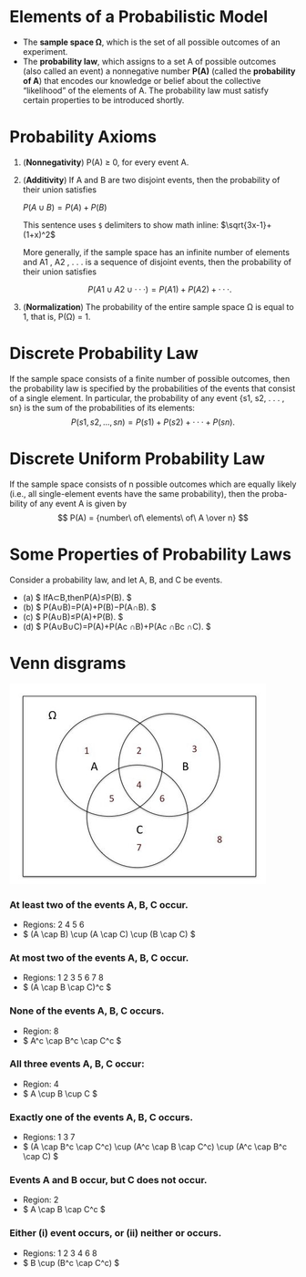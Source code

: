 # Elements of a Probabilistic Model

- The **sample space Ω**, which is the set of all possible outcomes of an
  experiment.
- The **probability law**, which assigns to a set A of possible outcomes (also called an event) a nonnegative number **P(A)** (called the **probability of A**) that encodes our knowledge or belief about the collective “likelihood” of the elements of A. The probability law must satisfy certain properties to be introduced shortly.

# Probability Axioms

1. (**Nonnegativity**) P(A) ≥ 0, for every event A.
2. (**Additivity**) If A and B are two disjoint events, then the probability of their union satisfies
   
   $P(A ∪ B) = {P(A) + P(B)}$
   
   This sentence uses `$` delimiters to show math inline:  $\sqrt{3x-1}+(1+x)^2$

   More generally, if the sample space has an infinite number of elements and A1 , A2 , . . . is a sequence of disjoint events, then the probability of their union satisfies

   $$P(A1 ∪A2 ∪···) = {P(A1)+P(A2)+···}.$$

3. (**Normalization**) The probability of the entire sample space Ω is equal to 1, that is, P(Ω) = 1.

# Discrete Probability Law

If the sample space consists of a finite number of possible outcomes, then the probability law is specified by the probabilities of the events that consist of a single element. In particular, the probability of any event {s1, s2, . . . , sn} is the sum of the probabilities of its elements:
$$ P({s1, s2, . . . , sn}) = {P(s1) + P(s2) + · · · + P(sn)}. $$

# Discrete Uniform Probability Law

If the sample space consists of n possible outcomes which are equally likely (i.e., all single-element events have the same probability), then the proba- bility of any event A is given by
$$ P(A) = {number\ of\ elements\ of\ A \over n} $$

# Some Properties of Probability Laws

Consider a probability law, and let A, B, and C be events.

- (a) $ IfA⊂B,thenP(A)≤P(B). $
- (b) $ P(A∪B)=P(A)+P(B)−P(A∩B). $
- (c) $ P(A∪B)≤P(A)+P(B). $
- (d) $ P(A∪B∪C)=P(A)+P(Ac ∩B)+P(Ac ∩Bc ∩C). $

# Venn disgrams

![Venn Diagram](./images/Venn_diagram.jpeg)

### At least two of the events A, B, C occur.

- Regions: 2 4 5 6
- $ (A \cap B) \cup (A \cap C) \cup (B \cap C) $

### At most two of the events A, B, C occur.

- Regions: 1 2 3 5 6 7 8
- $ (A \cap B \cap C)^c $

### None of the events A, B, C occurs.

- Region: 8
- $ A^c \cap B^c \cap C^c $

### All three events A, B, C occur:

- Region: 4
- $ A \cup B \cup C $

### Exactly one of the events A, B, C occurs.

- Regions: 1 3 7
- $ (A \cap B^c \cap C^c) \cup (A^c \cap B \cap C^c) \cup (A^c \cap B^c \cap C) $

### Events A and B occur, but C does not occur.

- Region: 2
- $ A \cap B \cap C^c $

### Either (i) event occurs, or (ii) neither or occurs.

- Regions: 1 2 3 4 6 8
- $ B \cup (B^c \cap C^c) $

